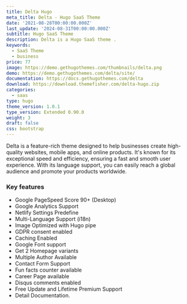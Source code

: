 ```yaml
---
title: Delta Hugo
meta_title: Delta - Hugo SaaS Theme
date: '2021-08-28T00:00:00.000Z'
last_update: '2024-08-31T00:00:00.000Z'
subtitle: Hugo SaaS Theme
description: Delta is a Hugo SaaS theme .
keywords:
  - SaaS Theme
  - business
price: 77
image: https://demo.gethugothemes.com/thumbnails/delta.png
demo: https://demo.gethugothemes.com/delta/site/
documentation: https://docs.gethugothemes.com/delta
download: https://download.themefisher.com/delta-hugo.zip
categories:
  - saas
type: hugo
theme_version: 1.0.1
type_version: Extended 0.90.0
weight: 3
draft: false
css: bootstrap
---
```

Delta is a feature-rich theme designed to help businesses create high-quality websites, mobile apps, and online products. It's known for its exceptional speed and efficiency, ensuring a fast and smooth user experience. With its language support, you can easily reach a global audience and promote your products worldwide.

### Key features

* Google PageSpeed Score 90+ (Desktop)
* Google Analytics Support
* Netlify Settings Predefine
* Multi-Language Support (i18n)
* Image Optimized with Hugo pipe
* GDPR consent enabled
* Caching Enabled
* Google Font support
* Get 2 Homepage variants
* Multiple Author Available
* Contact Form Support
* Fun facts counter available
* Career Page available
* Disqus comments enabled
* Free Update and Lifetime Premium Support
* Detail Documentation.
